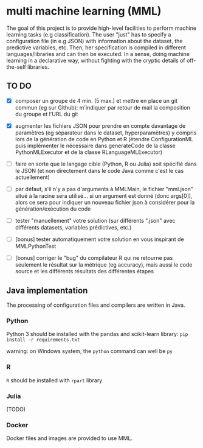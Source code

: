 # multi machine learning (MML)

The goal of this project is to provide high-level facilities to perform machine learning tasks (e.g classification).
The user "just" has to specify a configuration file (in e.g JSON) with information about the dataset, the predictive variables, etc. 
Then, her specification is compiled in different languages/libraries and can then be executed. 
In a sense, doing machine learning in a declarative way, without fighting with the cryptic details of off-the-self libraries. 

## TO DO
  - [x] composer un groupe de 4 min. (5 max.) et mettre en place un git commun (eg sur Github): m'indiquer par retour de mail la composition du groupe et l'URL du git

  - [x] augmenter les fichiers JSON pour prendre en compte davantage de paramètres (eg séparateur dans le dataset, hyperparamètres) y compris lors de la génération de code en Python et R (étendre ConfigurationML puis implémenter le nécessaire dans generateCode de la classe PythonMLExecutor et de la classe RLanguageMLExecutor)

  - [ ] faire en sorte que le langage cible (Python, R ou Julia) soit spécifié dans le JSON (et non directement dans le code Java comme c'est le cas actuellement)

  - [ ] par défaut, s'il n'y a pas d'arguments à MMLMain, le fichier "mml.json" situé à la racine sera utilisé... si un argument est donné (donc args[0]), alors ce sera pour indiquer un nouveau fichier json à considérer pour la génération/exécution du code

  - [ ] tester "manuellement" votre solution (sur différents ".json" avec différents datasets, variables prédictives, etc.)

   - [ ] [bonus] tester automatiquement votre solution en vous inspirant de MMLPythonTest

   - [ ] [bonus] corriger le "bug" du compilateur R qui ne retourne pas seulement le résultat sur la métrique (eg accuracy), mais aussi le code source et les différents résultats des différentes étapes

## Java implementation

The processing of configuration files and compilers are written in Java. 

### Python

Python 3 should be installed with the pandas and scikit-learn library: 
`pip install -r requirements.txt`

warning: on Windows system, the `python` command can well be `py` 

### R

`R` should be installed with `rpart` library

### Julia

(TODO)

### Docker 

Docker files and images are provided to use MML. 

